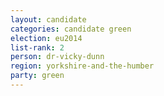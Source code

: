 ```yaml
---
layout: candidate
categories: candidate green
election: eu2014
list-rank: 2
person: dr-vicky-dunn
region: yorkshire-and-the-humber
party: green
---
```

